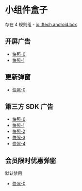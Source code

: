 # 小组件盒子

存在 4 规则组 - [io.iftech.android.box](/src/apps/io.iftech.android.box.ts)

## 开屏广告

- [快照-0](https://gkd-kit.gitee.io/import/12706213)
- [快照-1](https://gkd-kit.gitee.io/import/12706219)

## 更新弹窗

- [快照-0](https://gkd-kit.gitee.io/import/12706195)

## 第三方 SDK 广告

- [快照-0](https://gkd-kit.gitee.io/import/12706209)
- [快照-1](https://gkd-kit.gitee.io/import/12706209)
- [快照-2](https://gkd-kit.gitee.io/import/12706228)
- [快照-3](https://gkd-kit.gitee.io/import/12706236)
- [快照-4](https://gkd-kit.gitee.io/import/12706240)

## 会员限时优惠弹窗

默认禁用

- [快照-0](https://gkd-kit.gitee.io/import/12706226)
